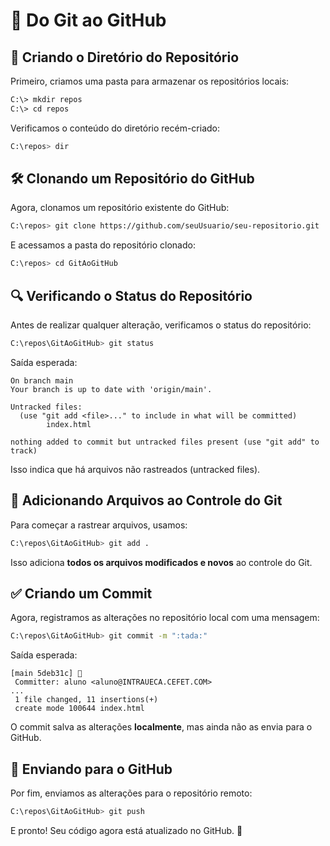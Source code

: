# 🚀 Do Git ao GitHub

## 📂 Criando o Diretório do Repositório
Primeiro, criamos uma pasta para armazenar os repositórios locais:

```bash
C:\> mkdir repos
C:\> cd repos
```

Verificamos o conteúdo do diretório recém-criado:
```bash
C:\repos> dir
```

## 🛠️ Clonando um Repositório do GitHub
Agora, clonamos um repositório existente do GitHub:

```bash
C:\repos> git clone https://github.com/seuUsuario/seu-repositorio.git
```

E acessamos a pasta do repositório clonado:
```bash
C:\repos> cd GitAoGitHub
```

## 🔍 Verificando o Status do Repositório
Antes de realizar qualquer alteração, verificamos o status do repositório:

```bash
C:\repos\GitAoGitHub> git status
```
Saída esperada:
```
On branch main
Your branch is up to date with 'origin/main'.

Untracked files:
  (use "git add <file>..." to include in what will be committed)
        index.html

nothing added to commit but untracked files present (use "git add" to track)
```
Isso indica que há arquivos não rastreados (untracked files).

## 📌 Adicionando Arquivos ao Controle do Git
Para começar a rastrear arquivos, usamos:
```bash
C:\repos\GitAoGitHub> git add .
```
Isso adiciona **todos os arquivos modificados e novos** ao controle do Git.

## ✅ Criando um Commit
Agora, registramos as alterações no repositório local com uma mensagem:

```bash
C:\repos\GitAoGitHub> git commit -m ":tada:"
```
Saída esperada:
```
[main 5deb31c] 🎉
 Committer: aluno <aluno@INTRAUECA.CEFET.COM>
...
 1 file changed, 11 insertions(+)
 create mode 100644 index.html
```
O commit salva as alterações **localmente**, mas ainda não as envia para o GitHub.

## 🚀 Enviando para o GitHub
Por fim, enviamos as alterações para o repositório remoto:

```bash
C:\repos\GitAoGitHub> git push
```

E pronto! Seu código agora está atualizado no GitHub. 🎉
